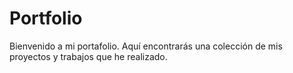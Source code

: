 # Portfolio
Bienvenido a mi portafolio. Aquí encontrarás una colección de mis proyectos y trabajos que he realizado.
